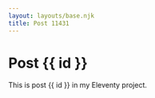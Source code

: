 ```yaml
---
layout: layouts/base.njk
title: Post 11431
---
```


# Post {{ id }}

This is post {{ id }} in my Eleventy project.
